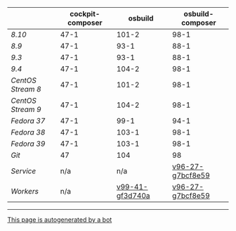 |       | cockpit-composer    | osbuild    | osbuild-composer    |
|-------|---------------------|------------|---------------------|
*8.10* | 47-1 | 101-2 | 98-1
*8.9* | 47-1 | 93-1 | 88-1
*9.3* | 47-1 | 93-1 | 88-1
*9.4* | 47-1 | 104-2 | 98-1
*CentOS Stream 8* | 47-1 | 101-2 | 98-1
*CentOS Stream 9* | 47-1 | 104-2 | 98-1
*Fedora 37* | 47-1 | 99-1 | 94-1
*Fedora 38* | 47-1 | 103-1 | 98-1
*Fedora 39* | 47-1 | 103-1 | 98-1
*Git* | 47 | 104 | 98
*Service* | n/a | n/a | [v96-27-g7bcf8e59](https://github.com/osbuild/osbuild-composer/compare/v96-27-g7bcf8e59...main)
*Workers* | n/a | [v99-41-gf3d740a](https://github.com/osbuild/osbuild/compare/v99-41-gf3d740a...main) | [v96-27-g7bcf8e59](https://github.com/osbuild/osbuild-composer/compare/v96-27-g7bcf8e59...main)

---

[This page is autogenerated by a bot](https://gitlab.cee.redhat.com/osbuild/guides-bot/-/blob/main/release_overview.py)